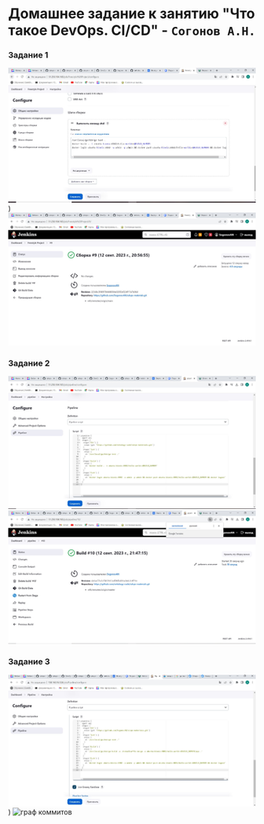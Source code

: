 # Домашнее задание к занятию "Что такое DevOps. СI/СD" - `Согонов А.Н.`

### Задание 1
![граф коммитов](https://github.com/SogonovAN/DevOps_CI_CD-hw/blob/main/1.1.JPG))
![граф коммитов](https://github.com/SogonovAN/DevOps_CI_CD-hw/blob/main/1.2.JPG)
### Задание 2
![граф коммитов](https://github.com/SogonovAN/DevOps_CI_CD-hw/blob/main/2.1.JPG)
![граф коммитов](https://github.com/SogonovAN/DevOps_CI_CD-hw/blob/main/2.2.JPG)
### Задание 3

![граф коммитов](https://github.com/SogonovAN/DevOps_CI_CD-hw/blob/main/3.1.JPG))
![граф коммитов](https://github.com/SogonovAN/DevOps_CI_CD-hw/blob/main/3.2.JPG)
